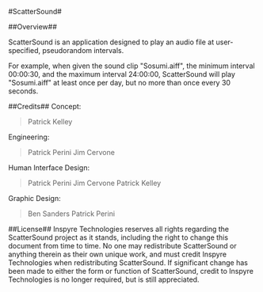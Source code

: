 #ScatterSound#


##Overview##

ScatterSound is an application designed to play an audio file at user-specified, pseudorandom intervals.

For example, when given the sound clip "Sosumi.aiff", the minimum interval 00:00:30, and the maximum interval 24:00:00, ScatterSound will play "Sosumi.aiff" at least once per day, but no more than once every 30 seconds.

##Credits##
Concept:
> Patrick Kelley

Engineering:
> Patrick Perini
> Jim Cervone

Human Interface Design:
> Patrick Perini
> Jim Cervone
> Patrick Kelley

Graphic Design:
> Ben Sanders
> Patrick Perini

##License##
Inspyre Technologies reserves all rights regarding the ScatterSound project as it stands, including the right to change this document from time to time.
No one may redistribute ScatterSound or anything therein as their own unique work, and must credit Inspyre Technologies when redistributing ScatterSound.
If significant change has been made to either the form or function of ScatterSound, credit to Inspyre Technologies is no longer required, but is still appreciated.